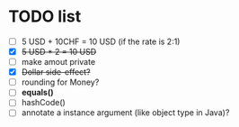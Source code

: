 # TODO list

- [ ] 5 USD + 10CHF = 10 USD (if the rate is 2:1)
- [x] ~~5 USD * 2 = 10 USD~~
- [ ] make amout private
- [x] ~~Dollar side-effect?~~
- [ ] rounding for Money?
- [ ] **equals()**
- [ ] hashCode()
- [ ] annotate a instance argument (like object type in Java)?
